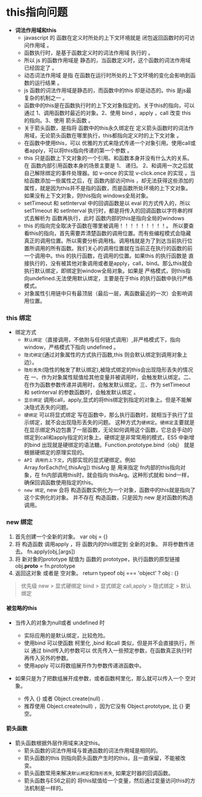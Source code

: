 # this指向问题

+ **词法作用域和this**
    - javascript 的 函数在定义时所处的上下文环境就是 闭包返回函数时的可访问作用域 。
    - 函数执行时，是基于函数定义时的词法作用域 执行的 。
    - 所以 js 的函数作用域是 静态的，当函数定义时，这个函数的词法作用域已经固定了 。
    - 动态词法作用域 是指 在函数在运行时所处的上下文环境的变化会影响到函数的运行结果 。
    - js 函数的词法作用域是静态的，而函数中的this 却是动态的。this 是js最复杂的机制之一 。
    - 函数中的this是在函数执行时的上下文对象指定的。关于this的指向，可以通过  1、调用函数时最近的对象。2、使用 bind ，apply ，call 改变 this 的指向。3、使用 箭头函数 。
    - 关于箭头函数，是指将 函数中的this永久绑定在 定义箭头函数时的词法作用域，无论箭头函数在哪里执行，this都指向定义时的上下文对象 。
    - 在函数中使用this，可以 优雅的方式来隐式传递一个对象引用。使用call或者apply，可以将this指向传递的第一个参数 。
    - this 只是函数上下文对象的一个引用。和函数本身并没有什么大的关系。 在 函数内部引用函数本身的场景主要是 1、 递归。 2、和调用一次之后就自己解除绑定的事件处理器。如 v-once 的实现 v-click.once 的实现 。当给函数添加一些属性之后，在 函数内部访问this ，却无法获得这些添加的属性，就是因为this并不是指的函数，而是函数所处环境的上下文对象。如果没有上下文对象，则this指向 windows全局对象。
    - setTimeout 和 setInterval 中的回调函数是以 eval 的方式传入的，所以 setTImeout 和 setInterval 执行时，都是将传入的回调函数以字符串的样式去解析为 函数再执行，此时 函数内部的this是指向全局的windows
    - this 的指向完全取决于函数在哪里被调用！！！！！！！！！。 所以要查看this的指向，首先需要弄清楚函数的调用位置。而有些编程模式会隐藏真正的调用位置。所以需要分析调用栈。调用栈就是为了到达当前执行位置所调用的所有函数。我们关心的调用位置就在当前正在执行的函数的前一个调用中。this 的执行函数，在调用的位置。如果this 的执行函数是 直接执行的，没有被其他对象调用或者是apply，call，bind。那么this就会执行默认绑定，即绑定到window全局对象。如果是 严格模式，则this指向undefined.无法使用默认绑定，主要是在于this 的执行函数中执行严格模式。
    - 对象属性引用链中只有最顶层（最后一层，离函数最近的一次）会影响调用位置。

### this 绑定 
+ 绑定方式
    - `默认绑定`（直接调用，不依附与任何链式调用）,非严格模式下，指向window，严格模式下指向 undefined 。 
    - `隐式绑定`(通过对象属性的方式执行函数,this 则会默认绑定到调用对象上边）。
    - `隐形丢失`(隐性的触发了默认绑定),被隐式绑定的this会出现隐形丢失的情况 在 一、作为对象属性赋值给其他变量并被调用时，会触发默认绑定。二、在作为函数参数传递并调用时，会触发默认绑定。三、作为 setTimeout 和 setInterval 的参数函数时，会触发默认绑定 。
    - `显示绑定` 调用call，apply,显式的将this绑定到指定的对象上。但是不能解决隐式丢失的问题。
    - `硬绑定` 可以将显式绑定 写在函数中，那么执行函数时，就相当于执行了显示绑定，就不会出现隐形丢失的问题。 这种方式为`硬绑定`。`硬绑定`主要就是在显示绑定外边包裹了一层函数，无论如何调用这个函数，它总会手动的绑定到call和apply指定的对象上。硬绑定是非常常用的模式，ES5 中新增的bind 出现就是硬绑定的语法糖。Function.prototype.bind（obj） 就是根据硬绑定的原理实现的。
    - `API 调用的上下文`，内部实现的显式硬绑定。例如 Array.forEach(fn[,thisArg]) thisArg 是 用来指定 fn内部的this指向对象，在 fn内部调用this时，就会指向 thisArg。这种形式就和 bind一样，确保回调函数使用指定的this。
    - `new 绑定`, new 会将 构造函数实例化为一个对象，函数中的this就是指向了这个实例化的对象。 并不存在 构造函数，只是因为 new 是对函数的构造调用。

### new 绑定  
1. 首先创建一个全新的对象。  var obj = {}
2. 将 构造函数 调用apply ，将 函数内的this绑定到 全新的对象。 并将参数传进去。  fn.apply(obj,[args])
3. 将 新对象的prototype 赋值为 函数的 prototype，执行函数的原型链接  obj.__proto__ = fn.prototype
4. 返回这对象 或者是 空对象。 return typeof obj === 'object' ? obj : {}


> 优先级   new > 显式硬绑定 bind > 显式绑定 call,apply > 隐式绑定 > 默认绑定

#### 被忽略的this
+ 当传入的对象为null或者 undefined 时
    - 实际应用的是默认绑定，比较危险。
    - 使用bind 可以使函数 柯里化 ,bind 和call 类似，但是并不会直接执行，所以 通过 bind传入的参数可以 优先传入一些预定参数，在函数真正执行时再传入另外的参数。
    - 使用apply 可以将数组展开作为参数传递进函数中。

+ 如果只是为了把数组展开成参数，或者函数柯里化，那么就可以传入一个 空对象。
    - 传入 {} 或者 Object.create(null) .
    - 推荐使用 Object.create(null) ，因为它没有 Object.prototype, 比 {} 更空。

#### 箭头函数
+ 箭头函数根据外层作用域来决定this。
    - 箭头函数的词法作用域与普通函数的词法作用域是相同的。
    - 箭头函数的this 则指向箭头函数产生时的this，且一直保留，不能被改变。
    - 箭头函数常用来解决`默认绑定`和`隐形丢失`, 如果定时器的回调函数。
    - 箭头函数与ES6之前的 将this赋值给一个变量，然后通过变量访问this的方法机制是一样的。